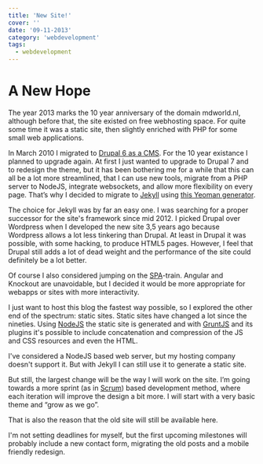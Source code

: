 ```yaml
---
title: 'New Site!'
cover: ''
date: '09-11-2013'
category: 'webdevelopment'
tags:
  - webdevelopment
---
```


# A New Hope

The year 2013 marks the 10 year anniversary of the domain mdworld.nl, although before that, the site existed on free webhosting space. For quite some time it was a static site, then slightly enriched with PHP for some small web applications.

In March 2010 I migrated to [Drupal 6 as a CMS](https://mdworld.nl/mdworld-simon/content/new-design.html). For the 10 year existance I planned to upgrade again. At first I just wanted to upgrade to Drupal 7 and to redesign the theme, but it has been bothering me for a while that this can all be a lot more streamlined, that I can use new tools, migrate from a PHP server to NodeJS, integrate websockets, and allow more flexibility on every page. That’s why I decided to migrate to [Jekyll](http://jekyllrb.com/) using [this Yeoman generator](http://github.com/robwierzbowski/generator-jekyllrb).

The choice for Jekyll was by far an easy one. I was searching for a proper successor for the site's framework since mid 2012. I picked Drupal over Wordpress when I developed the new site 3,5 years ago because Wordpress allows a lot less tinkering than Drupal. At least in Drupal it was possible, with some hacking, to produce HTML5 pages. However, I feel that Drupal still adds a lot of dead weight and the performance of the site could definitely be a lot better.

Of course I also considered jumping on the [SPA](http://en.wikipedia.org/wiki/Single-page_application)-train. Angular and Knockout are unavoidable, but I decided it would be more appropriate for webapps or sites with more interactivity.

I just want to host this blog the fastest way possible, so I explored the other end of the spectrum: static sites. Static sites have changed a lot since the nineties. Using [NodeJS](http://nodejs.org/) the static site is generated and with [GruntJS](http://gruntjs.com/) and its plugins it's possible to include concatenation and compression of the JS and CSS resources and even the HTML.

I've considered a NodeJS based web server, but my hosting company doesn't support it. But with Jekyll I can still use it to generate a static site.

But still, the largest change will be the way I will work on the site. I’m going towards a more sprint (as in [Scrum](http://www.scrum.org/)) based development method, where each iteration will improve the design a bit more. I will start with a very basic theme and “grow as we go”.

That is also the reason that the old site will still be available here.

I'm not setting deadlines for myself, but the first upcoming milestones will probably include a new contact form, migrating the old posts and a mobile friendly redesign.
